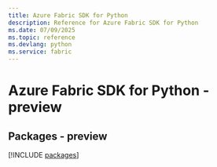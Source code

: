 ```yaml
---
title: Azure Fabric SDK for Python
description: Reference for Azure Fabric SDK for Python
ms.date: 07/09/2025
ms.topic: reference
ms.devlang: python
ms.service: fabric
---
```

# Azure Fabric SDK for Python - preview
## Packages - preview
[!INCLUDE [packages](fabric-index.md)]